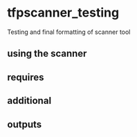 # tfpscanner_testing
Testing and final formatting of scanner tool


## using the scanner 


## requires


## additional


## outputs
